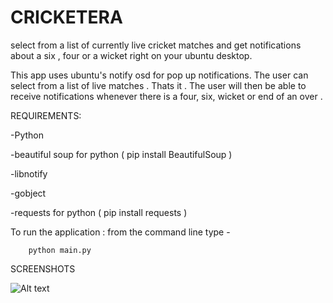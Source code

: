 CRICKETERA
==========

select from a list of currently live cricket matches and get notifications about a six , four or a wicket right on your ubuntu desktop.

This app uses ubuntu's notify osd for pop up  notifications.
The user can select from a list of live matches . Thats it . The user will then be able to receive notifications whenever there is a four, six, wicket or end of an over .

REQUIREMENTS:

-Python

-beautiful soup for python ( pip install BeautifulSoup )

-libnotify 

-gobject

-requests for python ( pip install requests )

To run the application :
from the command line type - 

		python main.py
		
SCREENSHOTS

![Alt text](/path/to/img.jpg)
